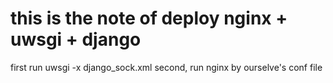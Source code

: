 # this is the note of deploy nginx + uwsgi + django

first run uwsgi -x django_sock.xml
second, run nginx by ourselve's conf file


